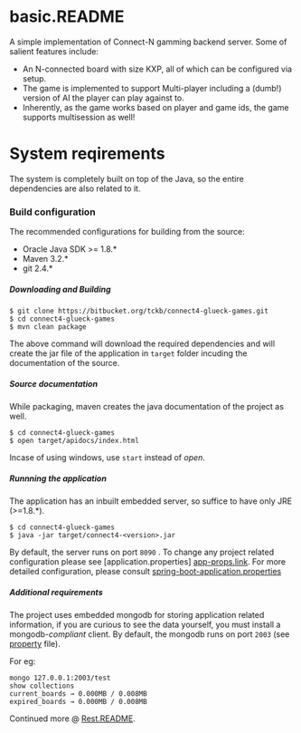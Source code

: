 # basic.README #
A simple implementation of Connect-N gamming backend server. Some of salient features include:

* An N-connected board with size KXP, all of which can be configured via setup.
* The game is implemented to support Multi-player including a (dumb!) version of AI the player can play against to.
* Inherently, as the game works based on player and game ids, the game supports multisession as well!

# System reqirements
The system is completely built on top of the Java, so the entire dependencies are also related to it.
### Build configuration
The recommended configurations for building from the source:
* Oracle Java SDK >= 1.8.*
* Maven 3.2.*
* git 2.4.*

##### Downloading and Building

```
$ git clone https://bitbucket.org/tckb/connect4-glueck-games.git
$ cd connect4-glueck-games
$ mvn clean package
```
The above command will download the required dependencies and will create the jar file of the application in ```target``` folder incuding the documentation of the source.

##### Source documentation
While packaging, maven creates the java documentation of the project as well.
```
$ cd connect4-glueck-games
$ open target/apidocs/index.html
```
Incase of using windows, use ```start``` instead of _open_.

##### Runnning the application
The application has an inbuilt embedded server, so suffice to have only JRE (>=1.8.*).
```
$ cd connect4-glueck-games
$ java -jar target/connect4-<version>.jar
```
By default, the server runs on port ```8090``` . To change any project related configuration please see [application.properties] [app-props.link]. For more detailed configuration, please consult [spring-boot-application.properties](https://docs.spring.io/spring-boot/docs/current/reference/html/common-application-properties.html)

##### Additional requirements
The project uses embedded mongodb for storing application related information, if you are curious to see the data yourself, you must install a mongodb-_compliant_ client. By default, the mongodb runs on port ```2003``` (see [property][app-props.link] file).

For eg:
```
mongo 127.0.0.1:2003/test
show collections
current_boards → 0.000MB / 0.008MB
expired_boards → 0.000MB / 0.008MB
```
Continued more @ [Rest.README](rest).

[app-props.link]: (https://bitbucket.org/tckb/connect4-glueck-games/src/6834e3dcbd1ea0b0676fd8a02c3cb7231697a5b6/src/main/resources/application.properties)